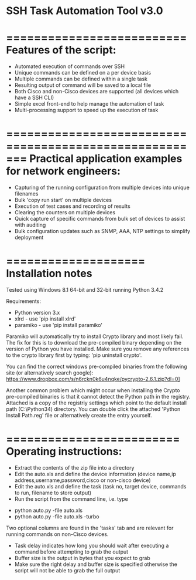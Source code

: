# SSH Task Automation Tool v3.0 

==========================
Features of the script:
==========================
* Automated execution of commands over SSH
* Unique commands can be defined on a per device basis
* Multiple commands can be defined within a single task 
* Resulting output of command will be saved to a local file 
* Both Cisco and non-Cisco devices are supported (all devices which have a SSH CLI)
* Simple excel front-end to help manage the automation of task
* Multi-processing support to speed up the execution of task

=======================================================
Practical application examples for network engineers:
=======================================================
* Capturing of the running configuration from multiple devices into unique filenames
* Bulk 'copy run start' on multiple devices
* Execution of test cases and recording of results
* Clearing the counters on multiple devices
* Quick capture of specific commands from bulk set of devices to assist with auditing
* Bulk configuration updates such as SNMP, AAA, NTP settings to simplify deployment

====================
Installation notes
====================
Tested using Windows 8.1 64-bit and 32-bit running Python 3.4.2

Requirements:
* Python version 3.x
* xlrd      - use 'pip install xlrd'
* paramiko  - use 'pip install paramiko'

Paramiko will automatically try to install Crypto library and most likely fail.  The fix for this is to download the pre-compiled binary depending on the version of Python you have installed.  Make sure you remove any references to the crypto library first by typing: 'pip uninstall crypto'.

You can find the correct windows pre-compiled binaries from the following site (or alternatively search google): 
https://www.dropbox.com/s/n6rckn0k6u4nqke/pycrypto-2.6.1.zip?dl=0]

Another common problem which might occur when installing the Crypto pre-compiled binaries is that it cannot detect the Python path in the registry.  Attached is a copy of the registriy settings which point to the default install path (C:\Python34) directory.  You can double click the attached 'Python Install Path.reg' file or alternatively create the entry yourself.

=========================
Operating instructions:
=========================
* Extract the contents of the zip file into a directory
* Edit the auto.xls and define the device information (device name,ip address,username,password,cisco or non-cisco device)
* Edit the auto.xls and define the task (task no, target device, commands to run, filename to store output)
* Run the script from the command line, i.e. type 
 - python auto.py -file auto.xls 
 - python auto.py -file auto.xls -turbo


Two optional columns are found in the 'tasks' tab and are relevant for running commands on non-Cisco devices.  
 - Task delay indicates how long you should wait after executing a command before attempting to grab the output
 - Buffer size is the output in bytes that you expect to grab
 - Make sure the right delay and buffer size is specified otherwise the script will not be able to grab the full output
